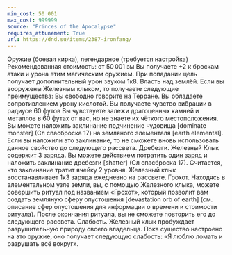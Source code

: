 ```yaml
---
min_cost: 50 001
max_cost: 999999
source: "Princes of the Apocalypse"
requires_attunement: True
url: https://dnd.su/items/2387-ironfang/
---
```


Оружие (боевая кирка), легендарное (требуется настройка)
Рекомендованная стоимость: от 50 001 зм
Вы получаете +2 к броскам атаки и урона этим магическим оружием. При попадании цель получает дополнительный урон звуком 1к8.
Власть над землёй. Если вы вооружены Железным клыком, то получаете следующие преимущества:
Вы свободно говорите на Терране.
Вы обладаете сопротивлением урону кислотой.
Вы получаете чувство вибрации в радиусе 60 футов
Вы чувствуете залежи драгоценных камней и металлов в 60 футах от вас, но не знаете их чёткого местоположения.
Вы можете наложить заклинание подчинение чудовища [dominate monster] (Сл спасброска 17) на земляного элементаля [earth elemental]. Если вы наложили это заклинание, то не сможете вновь использовать данное свойство до следующего рассвета.
Дребезги. Железный Клык содержит 3 заряда. Вы можете действием потратить один заряд и наложить заклинание дребезги [shatter] (Сл спасброска 17). Считается, что заклинание тратит ячейку 2 уровня. Железный клык восстанавливает 1к3 заря­да ежедневно на рассвете.
Грохот. Находясь в элементальном узле земли, вы, с помощью Железного клыка, можете совершить ритуал под названием «Грохот», который позволит вам создать земляную сферу опустошения [devastation orb of earth] (см. описание сфер опустошения для информации о времени и стоимости ритуала). После окончания ритуала, вы не сможете повторить его до следующего рассвета.
Слабость. Железный клык пробуждает разрушительную природу своего владельца. Пока существо настроено на это оружие, оно получает следующую слабость: «Я люблю ломать и разрушать всё вокруг».